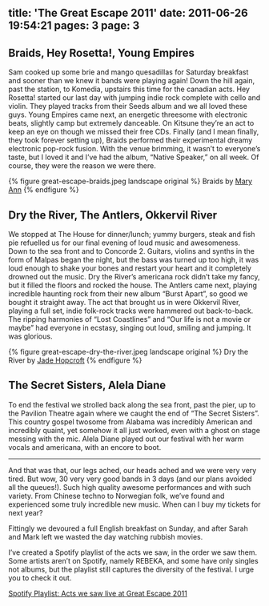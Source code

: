 title: 'The Great Escape 2011'
date: 2011-06-26 19:54:21
pages: 3
page: 3
---

## Braids, Hey Rosetta!, Young Empires

Sam cooked up some brie and mango quesadillas for Saturday breakfast and sooner than we knew it bands were playing again! Down the hill again, past the station, to Komedia, upstairs this time for the canadian acts. Hey Rosetta! started our last day with jumping indie rock complete with cello and violin. They played tracks from their Seeds album and we all loved these guys. Young Empires came next, an energetic threesome with electronic beats, slightly camp but extremely danceable. On Kitsune they’re an act to keep an eye on though we missed their free CDs. Finally (and I mean finally, they took forever setting up), Braids performed their experimental dreamy electronic pop-rock fusion. With the venue brimming, it wasn’t to everyone’s taste, but I loved it and I’ve had the album, “Native Speaker,” on all week. Of course, they were the reason we were there.

{% figure great-escape-braids.jpeg landscape original %}
Braids by [Mary Ann](https://www.flickr.com/photos/26266850@N07/)
{% endfigure %}

## Dry the River, The Antlers, Okkervil River

We stopped at The House for dinner/lunch; yummy burgers, steak and fish pie refuelled us for our final evening of loud music and awesomeness. Down to the sea front and to Concorde 2. Guitars, violins and synths in the form of Malpas began the night, but the bass was turned up too high, it was loud enough to shake your bones and restart your heart and it completely drowned out the music. Dry the River’s americana rock didn’t take my fancy, but it filled the floors and rocked the house. The Antlers came next, playing incredible haunting rock from their new album “Burst Apart”, so good we bought it straight away. The act that brought us in were Okkervil River, playing a full set, indie folk-rock tracks were hammered out back-to-back. The ripping harmonies of “Lost Coastlines” and “Our life is not a movie or maybe” had everyone in ecstasy, singing out loud, smiling and jumping. It was glorious.

{% figure great-escape-dry-the-river.jpeg landscape original %}
Dry the River by [Jade Hopcroft](http://jadeemmahopcroft.blogspot.com/2011/05/great-escape-2011.html)
{% endfigure %}

## The Secret Sisters, Alela Diane

To end the festival we strolled back along the sea front, past the pier, up to the Pavilion Theatre again where we caught the end of “The Secret Sisters”. This country gospel twosome from Alabama was incredibly American and incredibly quaint, yet somehow it all just worked, even with a ghost on stage messing with the mic. Alela Diane played out our festival with her warm vocals and americana, with an encore to boot.

---

And that was that, our legs ached, our heads ached and we were very very tired. But wow, 30 very very good bands in 3 days (and our plans avoided all the queues!). Such high quality awesome performances and with such variety. From Chinese techno to Norwegian folk, we’ve found and experienced some truly incredible new music. When can I buy my tickets for next year?

Fittingly we devoured a full English breakfast on Sunday, and after Sarah and Mark left we wasted the day watching rubbish movies.

I’ve created a Spotify playlist of the acts we saw, in the order we saw them. Some artists aren’t on Spotify, namely REBEKA, and some have only singles not albums, but the playlist still captures the diversity of the festival. I urge you to check it out.

[Spotify Playlist: Acts we saw live at Great Escape 2011](http://open.spotify.com/user/fofr/playlist/49c8dfEPAlhcGD8G2UY45t)
